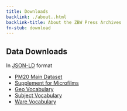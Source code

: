 ```yaml
---
title: Downloads
backlink: ./about..html
backlink-title: About the ZBW Press Archives
fn-stub: download
---
```


## Data Downloads

In [JSON-LD](https://en.wikipedia.org/wiki/JSON-LD) format

* <a href="../download/pm20.extended.jsonld" download>PM20 Main Dataset</a>
* <a href="../download/film.jsonld" download>Supplement for Microfilms</a>
* <a href="../download/geo.skos.extended.jsonld" download>Geo Vocabulary</a>
* <a href="../download/subject.skos.extended.jsonld" download>Subject Vocabulary</a>
* <a href="../download/ware.skos.extended.jsonld" download>Ware Vocabulary</a>


